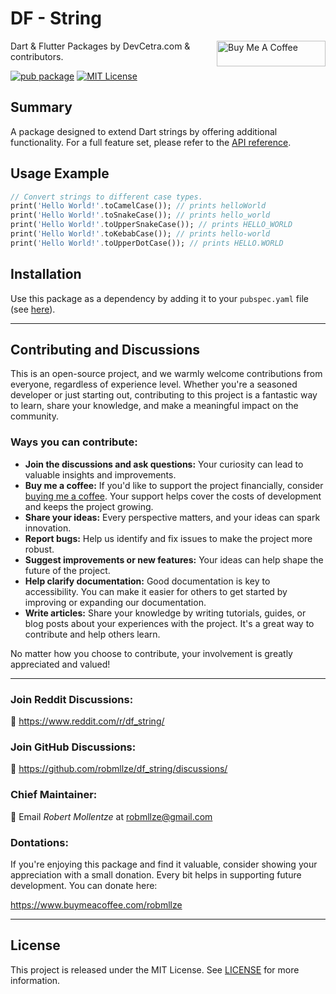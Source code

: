 # DF - String

<a href="https://www.buymeacoffee.com/robmllze" target="_blank"><img align="right" src="https://cdn.buymeacoffee.com/buttons/default-orange.png" alt="Buy Me A Coffee" height="41" width="174"></a>

Dart & Flutter Packages by DevCetra.com & contributors.

[![pub package](https://img.shields.io/pub/v/df_string.svg)](https://pub.dev/packages/df_string)
[![MIT License](https://img.shields.io/badge/License-MIT-blue.svg)](https://raw.githubusercontent.com/robmllze/df_string/main/LICENSE)

## Summary

A package designed to extend Dart strings by offering additional functionality. For a full feature set, please refer to the [API reference](https://pub.dev/documentation/df_string/).

## Usage Example

```dart
// Convert strings to different case types.
print('Hello World!'.toCamelCase()); // prints helloWorld
print('Hello World!'.toSnakeCase()); // prints hello_world
print('Hello World!'.toUpperSnakeCase()); // prints HELLO_WORLD
print('Hello World!'.toKebabCase()); // prints hello-world
print('Hello World!'.toUpperDotCase()); // prints HELLO.WORLD
```

## Installation

Use this package as a dependency by adding it to your `pubspec.yaml` file (see [here](https://pub.dev/packages/df_string/install)).

---

## Contributing and Discussions

This is an open-source project, and we warmly welcome contributions from everyone, regardless of experience level. Whether you're a seasoned developer or just starting out, contributing to this project is a fantastic way to learn, share your knowledge, and make a meaningful impact on the community.

### Ways you can contribute:

- **Join the discussions and ask questions:** Your curiosity can lead to valuable insights and improvements.
- **Buy me a coffee:** If you'd like to support the project financially, consider [buying me a coffee](https://www.buymeacoffee.com/robmllze). Your support helps cover the costs of development and keeps the project growing.
- **Share your ideas:** Every perspective matters, and your ideas can spark innovation.
- **Report bugs:** Help us identify and fix issues to make the project more robust.
- **Suggest improvements or new features:** Your ideas can help shape the future of the project.
- **Help clarify documentation:** Good documentation is key to accessibility. You can make it easier for others to get started by improving or expanding our documentation.
- **Write articles:** Share your knowledge by writing tutorials, guides, or blog posts about your experiences with the project. It's a great way to contribute and help others learn.

No matter how you choose to contribute, your involvement is greatly appreciated and valued!

---

### Join Reddit Discussions:

💬 https://www.reddit.com/r/df_string/

### Join GitHub Discussions:

💬 https://github.com/robmllze/df_string/discussions/

### Chief Maintainer:

📧 Email _Robert Mollentze_ at robmllze@gmail.com

### Dontations:

If you're enjoying this package and find it valuable, consider showing your appreciation with a small donation. Every bit helps in supporting future development. You can donate here:

https://www.buymeacoffee.com/robmllze

---

## License

This project is released under the MIT License. See [LICENSE](https://raw.githubusercontent.com/robmllze/df_string/main/LICENSE) for more information.
